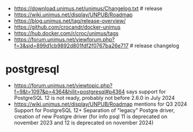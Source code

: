 * https://download.unimus.net/unimus/Changelog.txt # release
* https://wiki.unimus.net/display/UNPUB/Roadmap
* https://blog.unimus.net/tag/release-overview/
* https://github.com/crocandr/docker-unimus
* https://hub.docker.com/r/croc/unimus/tags
* https://forum.unimus.net/viewforum.php?f=3&sid=899d1cb9892d801fdf2f0767ba26e717 # release changelog

# postgresql
* https://forum.unimus.net/viewtopic.php?f=9&t=1097&p=4364&hilit=postgresql#p4364 
  says support for PostgreSQL 12 is not ready, probably not before 2.6.0 in July 2024
* https://wiki.unimus.net/display/UNPUB/Roadmap mentions for Q3 2024
  Support for PostgreSQL 12+
  Separation of "legacy" Postgre driver, creation of new Postgre driver
  (for info psql 11 is deprecated on november 2023 and 12 is deprecated on november 2024)
